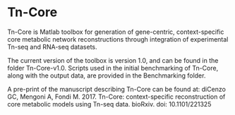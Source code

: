 # Tn-Core

Tn-Core is Matlab toolbox for generation of gene-centric, context-specific core metabolic network reconstructions through integration of experimental Tn-seq and RNA-seq datasets.

The current version of the toolbox is version 1.0, and can be found in the folder Tn-Core-v1.0. Scripts used in the initial benchmarking of Tn-Core, along with the output data, are provided in the Benchmarking folder.

A pre-print of the manuscript describing Tn-Core can be found at:
diCenzo GC, Mengoni A, Fondi M. 2017. Tn-Core: context-specific reconstruction of core metabolic models using Tn-seq data. bioRxiv. doi: 10.1101/221325
